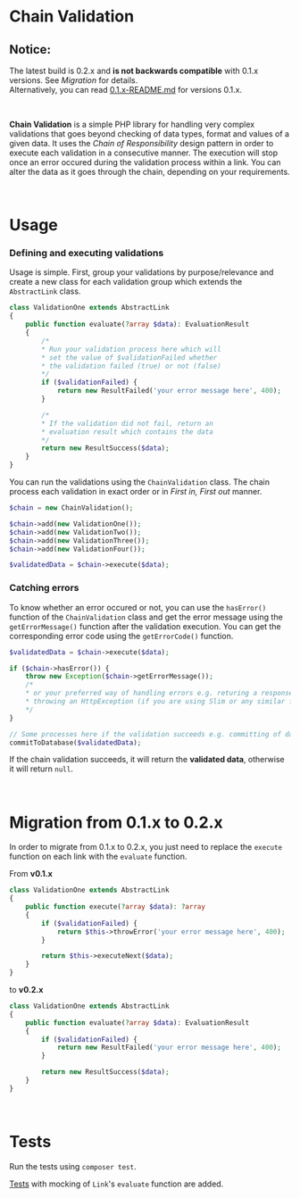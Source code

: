 # Chain Validation

## Notice:
The latest build is 0.2.x and **is not backwards compatible** with 0.1.x versions. See *Migration* for details.
<br>
Alternatively, you can read [0.1.x-README.md](https://github.com/bugarinov/chain-validation/blob/master/0.1.x-README.md) for versions 0.1.x.

<br>

**Chain Validation** is a simple PHP library for handling very complex validations that goes beyond checking of data types, format and values of a given data. It uses the *Chain of Responsibility* design pattern in order to execute each validation in a consecutive manner. The execution will stop once an error occured during the validation process within a link. You can alter the data as it goes through the chain, depending on your requirements.

<br>

# Usage

### Defining and executing validations

Usage is simple. First, group your validations by purpose/relevance and create a new class for each validation group which extends the `AbstractLink` class. 
```php
class ValidationOne extends AbstractLink
{
    public function evaluate(?array $data): EvaluationResult
    {
        /*
        * Run your validation process here which will
        * set the value of $validationFailed whether
        * the validation failed (true) or not (false)
        */
        if ($validationFailed) {
            return new ResultFailed('your error message here', 400);
        }

        /*
        * If the validation did not fail, return an
        * evaluation result which contains the data
        */
        return new ResultSuccess($data);
    }
}
```

You can run the validations using the `ChainValidation` class. The chain process each validation in exact order or in *First in, First out* manner.

```php
$chain = new ChainValidation();

$chain->add(new ValidationOne());
$chain->add(new ValidationTwo());
$chain->add(new ValidationThree());
$chain->add(new ValidationFour());

$validatedData = $chain->execute($data);
```

### Catching errors

To know whether an error occured or not, you can use the `hasError()` function of the `ChainValidation` class and get the error message using the `getErrorMessage()` function after the validation execution. You can get the corresponding error code using the `getErrorCode()` function.

```php
$validatedData = $chain->execute($data);

if ($chain->hasError()) {
    throw new Exception($chain->getErrorMessage());
    /*
    * or your preferred way of handling errors e.g. returing a response,
    * throwing an HttpException (if you are using Slim or any similar framework), etc..
    */
}

// Some processes here if the validation succeeds e.g. committing of data to the database
commitToDatabase($validatedData);
```

If the chain validation succeeds, it will return the **validated data**, otherwise it will return `null`.

<br>

# Migration from 0.1.x to 0.2.x

In order to migrate from 0.1.x to 0.2.x, you just need to replace the `execute` function on each link with the `evaluate` function.

From **v0.1.x**

```php
class ValidationOne extends AbstractLink
{
    public function execute(?array $data): ?array
    {
        if ($validationFailed) {
            return $this->throwError('your error message here', 400);
        }

        return $this->executeNext($data);
    }
}
```

to **v0.2.x**

```php
class ValidationOne extends AbstractLink
{
    public function evaluate(?array $data): EvaluationResult
    {
        if ($validationFailed) {
            return new ResultFailed('your error message here', 400);
        }

        return new ResultSuccess($data);
    }
}
```

<br>

# Tests

Run the tests using `composer test`.

[Tests](https://github.com/bugarinov/chain-validation/blob/master/tests/WithMockingTest.php) with mocking of `Link`'s `evaluate` function are added.
